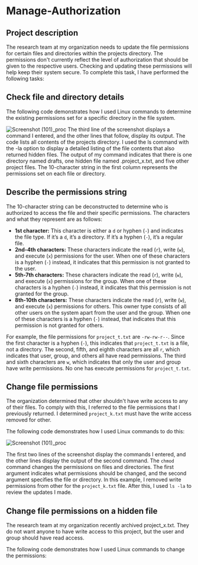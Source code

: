 # Manage-Authorization

## Project description
The research team at my organization needs to update the file permissions for certain files and
directories within the projects directory. The permissions don't currently reflect the level of
authorization that should be given to the respective users. Checking and updating these permissions will help keep
their system secure. To complete this task, I have performed the following tasks:

## Check file and directory details
The following code demonstrates how I used Linux commands to determine the existing permissions set for a specific directory in the file system.

![Screenshot (101)_proc](https://github.com/franckley/Manage-Authorization/assets/134894186/cfaf8b3e-615f-40a4-b598-3e6ff83e9e37)
The third line of the screenshot displays a command I entered, and the other lines that follow, display its
output. The code lists all contents of the projects directory. I used the ls command with the
-la option to display a detailed listing of the file contents that also returned hidden files. The
output of my command indicates that there is one directory named drafts, one hidden file
named .project_x.txt, and five other project files. The 10-character string in the first
column represents the permissions set on each file or directory.

## Describe the permissions string
The 10-character string can be deconstructed to determine who is authorized to access the file and their specific permissions. The characters and what they represent are as follows:

* **1st character:** This character is either a `d` or hyphen (`-`) and indicates the file type. If it’s a `d`, it’s a directory. If it’s a hyphen (`-`), it’s a regular file.
* **2nd-4th characters:** These characters indicate the read (`r`), write (`w`), and execute (`x`) permissions for the user. When one of these characters is a hyphen (`-`) instead, it indicates that this permission is not granted to the user.
* **5th-7th characters:** These characters indicate the read (`r`), write (`w`), and execute (`x`) permissions for the group. When one of these characters is a hyphen (`-`) instead, it indicates that this permission is not granted for the group.
* **8th-10th characters:** These characters indicate the read (`r`), write (`w`), and execute (`x`) permissions for others. This owner type consists of all other users on the system apart from the user and the group. When one of these characters is a hyphen (`-`) instead, that indicates that this permission is not granted for others.

For example, the file permissions for `project_t.txt` are `-rw-rw-r--`. Since the first character is a hyphen (`-`), this indicates that `project_t.txt` is a file, not a directory. The second, fifth, and eighth characters are all `r`, which indicates that user, group, and others all have read permissions. The third and sixth characters are `w`, which indicates that only the user and group have write permissions. No one has execute permissions for `project_t.txt`.


## Change file permissions
The organization determined that other shouldn't have write access to any of their files. To
comply with this, I referred to the file permissions that I previously returned. I determined
`project_k.txt` must have the write access removed for other.

The following code demonstrates how I used Linux commands to do this:

![Screenshot (101)_proc](https://github.com/franckley/Manage-Authorization/assets/134894186/a3d9d90e-4c8f-4c92-9751-4ef896144eed)

The first two lines of the screenshot display the commands I entered, and the other lines display the output of the second command. The `chmod` command changes the permissions on files and directories. The first argument indicates what permissions should be changed, and the second argument specifies the file or directory. In this example, I removed write permissions from other for the `project_k.txt` file. After this, I used `ls -la` to review the updates I made.

## Change file permissions on a hidden file
The research team at my organization recently archived project_x.txt. They do not want anyone to have write access to this project, but the user and group should have read access. 

The following code demonstrates how I used Linux commands to change the permissions:

